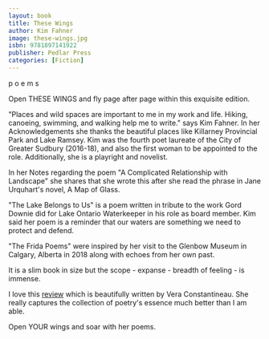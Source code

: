 ```yaml
---
layout: book
title: These Wings
author: Kim Fahner
image: these-wings.jpg
isbn: 9781897141922
publisher: Pedlar Press
categories: [Fiction]
---
```

p o e m s

Open THESE WINGS and fly page after page within this exquisite edition.

"Places and wild spaces are important to me in my work and life. Hiking, canoeing, swimming, and walking help me to write." says Kim Fahner. In her Acknowledgements she thanks the beautiful places like Killarney Provincial Park and Lake Ramsey. Kim was the fourth poet laureate of the City of Greater Sudbury (2016-18), and also the first woman to be appointed to the role. Additionally, she is a playright and novelist.

In her Notes regarding the poem "A Complicated Relationship with Landscape" she shares that she wrote this after she read the phrase in Jane Urquhart's novel, A Map of Glass. 

"The Lake Belongs to Us" is a poem written in tribute to the work Gord Downie did for Lake Ontario Waterkeeper in his role as board member. Kim said her poem is a reminder that our waters are something we need to protect and defend. 

"The Frida Poems" were inspired by her visit to the Glenbow Museum in Calgary, Alberta in 2018 along with echoes from her own past. 

It is a slim book in size but the scope - expanse - breadth of feeling - is immense.

I love this [review](http://poets.ca/2019/08/28/review-these-wings-by-kim-fahner/) which is beautifully written by Vera Constantineau. She really captures the collection of poetry's essence much better than I am able.


Open YOUR wings and soar with her poems.